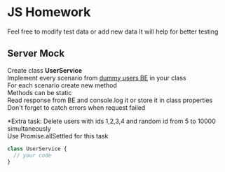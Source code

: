 # JS Homework

Feel free to modify test data or add new data
It will help for better testing

## Server Mock

Create class **UserService**  
Implement every scenario from [dummy users BE](https://dummyjson.com/docs/users) in your class  
For each scenario create new method  
Methods can be static  
Read response from BE and console.log it or store it in class properties  
Don't forget to catch errors when request failed

\*Extra task: Delete users with ids 1,2,3,4 and random id from 5 to 10000 simultaneously  
Use Promise.allSettled for this task

```javascript
class UserService {
  // your code
}
```
